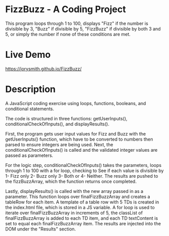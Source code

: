 # FizzBuzz - A Coding Project
This program loops through 1 to 100, displays "Fizz" if the number is divisible by 3, "Buzz" if divisible by 5, "FizzBuzz" if divisible by both 3 and 5, or simply the number if none of these conditions are met.


# Live Demo
https://jorysmith.github.io/FizzBuzz/

# Description
A JavaScript coding exercise using loops, functions, booleans, and conditional statements.

The code is structured in three functions: getUserInputs(), conditionalCheckOfInputs(), and displayResults().

First, the program gets user input values for Fizz and Buzz with the getUserInputs() function, which have to be converted to numbers then parsed to ensure integers are being used. Next, the conditionalCheckOfInputs() is called and the validated integer values are passed as parameters. 

For the logic step, conditionalCheckOfInputs() takes the parameters, loops through 1 to 100 with a for loop, checking to See if each value is divisible by 1- Fizz only 2- Buzz only 3- Both or 4- Neither. The results are pushed to the fizzBuzzArray, which the function returns once completed.

Lastly, displayResults() is called with the new array passed in as a parameter. This function loops over finalFizzBuzzArray and creates a tableRow for each item. A template of a table row with 5 TDs is created in the index.html file, which is stored in a JS variable. A for loop is used to iterate over finalFizzBuzzArray in increments of 5, the classList of finalFizzBuzzArray is added to each TD item, and each TD textContent is set to equal each finalFizzBuzzArray item. The results are injected into the DOM under the "Results" section.
                    

